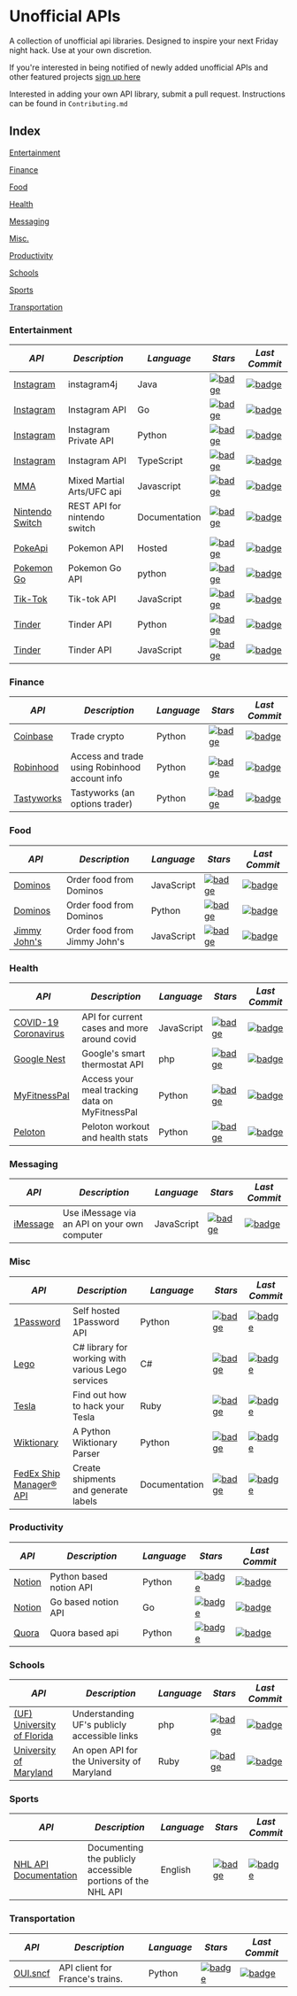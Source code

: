 # Unofficial APIs
A collection of unofficial api libraries. Designed to inspire your next Friday night hack. Use at your own discretion. 

If you're interested in being notified of newly added unofficial APIs and other featured projects [sign up here](https://forms.gle/e8nCivpTBNftNtgGA)

Interested in adding your own API library, submit a pull request. Instructions can be found in `Contributing.md`


## Index
[Entertainment](#entertainment)

[Finance](#finance)

[Food](#food)

[Health](#health)

[Messaging](#messaging)

[Misc.](#misc)

[Productivity](#productivity)

[Schools](#schools)

[Sports](#sports)

[Transportation](#transportation)

### Entertainment
*API* | *Description* | *Language* | *Stars* | *Last Commit*
--- | --- | --- | --- | ---
[Instagram](https://github.com/instagram4j/instagram4j) | instagram4j | Java | [![badge](https://img.shields.io/github/stars/instagram4j/instagram4j.svg?style=social&label=Star&maxAge=2592000)](https://github.com/instagram4j/instagram4j/stargazers) | [![badge](https://img.shields.io/github/last-commit/instagram4j/instagram4j.svg)](https://github.com/instagram4j/instagram4j)
[Instagram](https://github.com/ahmdrz/goinsta) | Instagram API | Go | [![badge](https://img.shields.io/github/stars/ahmdrz/goinsta.svg?style=social&label=Star&maxAge=2592000)](https://github.com/ahmdrz/goinsta/stargazers) | [![badge](https://img.shields.io/github/last-commit/ahmdrz/goinsta.svg)](https://github.com/ahmdrz/goinsta)
[Instagram](https://github.com/ping/instagram_private_api) | Instagram Private API | Python | [![badge](https://img.shields.io/github/stars/ping/instagram_private_api.svg?style=social&label=Star&maxAge=2592000)](https://github.com/ping/instagram_private_api/stargazers) | [![badge](https://img.shields.io/github/last-commit/ping/instagram_private_api.svg)](https://github.com/ping/instagram_private_api)
[Instagram](https://github.com/dilame/instagram-private-api) | Instagram API | TypeScript | [![badge](https://img.shields.io/github/stars/dilame/instagram-private-api.svg?style=social&label=Star&maxAge=2592000)](https://github.com/dilame/instagram-private-api/stargazers) | [![badge](https://img.shields.io/github/last-commit/dilame/instagram-private-api.svg)](https://github.com/dilame/instagram-private-api)
[MMA](https://github.com/valish/mma-api) | Mixed Martial Arts/UFC api | Javascript | [![badge](https://img.shields.io/github/stars/valish/mma-api.svg?style=social&label=Star&maxAge=2592000)](https://github.com/valish/mma-api/stargazers) | [![badge](https://img.shields.io/github/last-commit/valish/mma-api.svg)](https://github.com/valish/mma-api)
[Nintendo Switch](https://github.com/ZekeSnider/NintendoSwitchRESTAPI) | REST API for nintendo switch | Documentation | [![badge](https://img.shields.io/github/stars/ZekeSnider/NintendoSwitchRESTAPI.svg?style=social&label=Star&maxAge=2592000)](https://github.com/ZekeSnider/NintendoSwitchRESTAPI/stargazers) | [![badge](https://img.shields.io/github/last-commit/ZekeSnider/NintendoSwitchRESTAPI.svg)](https://github.com/ZekeSnider/NintendoSwitchRESTAPI) 
[PokeApi](https://github.com/PokeAPI/pokeapi) | Pokemon API | Hosted | [![badge](https://img.shields.io/github/stars/PokeAPI/pokeapi.svg?style=social&label=Star&maxAge=2592000)](https://github.com/PokeAPI/pokeapi/stargazers) | [![badge](https://img.shields.io/github/last-commit/PokeAPI/pokeapi.svg)](https://github.com/PokeAPI/pokeapi)
[Pokemon Go](https://github.com/pogodevorg/pgoapi) | Pokemon Go API | python | [![badge](https://img.shields.io/github/stars/pogodevorg/pgoapi.svg?style=social&label=Star&maxAge=2592000)](https://github.com/pogodevorg/pgoapi/stargazers) | [![badge](https://img.shields.io/github/last-commit/pogodevorg/pgoapi.svg)](https://github.com/pogodevorg/pgoapi)
[Tik-Tok](https://github.com/szdc/tiktok-api) | Tik-tok API | JavaScript | [![badge](https://img.shields.io/github/stars/szdc/tiktok-api.svg?style=social&label=Star&maxAge=2592000)](https://github.com/szdc/tiktok-api/stargazers) | [![badge](https://img.shields.io/github/last-commit/szdc/tiktok-api.svg)](https://github.com/szdc/tiktok-api)
[Tinder](https://github.com/fbessez/Tinder) | Tinder API | Python | [![badge](https://img.shields.io/github/stars/fbessez/Tinder.svg?style=social&label=Star&maxAge=2592000)](https://github.com/fbessez/Tinder/stargazers) | [![badge](https://img.shields.io/github/last-commit/fbessez/Tinder.svg)](https://github.com/fbessez/Tinder)
[Tinder](https://github.com/tinderjs/tinderjs) | Tinder API | JavaScript | [![badge](https://img.shields.io/github/stars/tinderjs/tinderjs.svg?style=social&label=Star&maxAge=2592000)](https://github.com/tinderjs/tinderjs/stargazers) | [![badge](https://img.shields.io/github/last-commit/tinderjs/tinderjs.svg)](https://github.com/tinderjs/tinderjs)

### Finance

*API* | *Description* | *Language* | *Stars* | *Last Commit*
--- | --- | --- | --- | ---
[Coinbase](https://github.com/danpaquin/coinbasepro-python) | Trade crypto | Python | [![badge](https://img.shields.io/github/stars/danpaquin/coinbasepro-python.svg?style=social&label=Star&maxAge=2592000)](https://github.com/danpaquin/coinbasepro-python/stargazers) | [![badge](https://img.shields.io/github/last-commit/danpaquin/coinbasepro-python.svg)](https://github.com/danpaquin/coinbasepro-python) 
[Robinhood](https://github.com/robinhood-unofficial/pyrh) | Access and trade using Robinhood account info | Python | [![badge](https://img.shields.io/github/stars/robinhood-unofficial/pyrh.svg?style=social&label=Star&maxAge=2592000)](https://github.com/robinhood-unofficial/pyrh/stargazers) | [![badge](https://img.shields.io/github/last-commit/robinhood-unofficial/pyrh.svg)](https://github.com/robinhood-unofficial/pyrh)
[Tastyworks](https://github.com/boyan-soubachov/tastyworks_api) | Tastyworks (an options trader) | Python | [![badge](https://img.shields.io/github/stars/boyan-soubachov/tastyworks_api.svg?style=social&label=Star&maxAge=2592000)](https://github.com/boyan-soubachov/tastyworks_api/stargazers) | [![badge](https://img.shields.io/github/last-commit/boyan-soubachov/tastyworks_api.svg)](https://github.com/boyan-soubachov/tastyworks_api)

### Food

*API* | *Description* | *Language* | *Stars* | *Last Commit*
--- | --- | --- | --- | ---
[Dominos](https://github.com/RIAEvangelist/node-dominos-pizza-api) | Order food from Dominos | JavaScript | [![badge](https://img.shields.io/github/stars/RIAEvangelist/node-dominos-pizza-api.svg?style=social&label=Star&maxAge=2592000)](https://github.com/RIAEvangelist/node-dominos-pizza-api/stargazers) | [![badge](https://img.shields.io/github/last-commit/RIAEvangelist/node-dominos-pizza-api.svg)](https://github.com/RIAEvangelist/node-dominos-pizza-api) 
[Dominos](https://github.com/tomasbasham/dominos) | Order food from Dominos | Python | [![badge](https://img.shields.io/github/stars/tomasbasham/dominos.svg?style=social&label=Star&maxAge=2592000)](https://github.com/tomasbasham/dominos/stargazers) | [![badge](https://img.shields.io/github/last-commit/tomasbasham/dominos.svg)](https://github.com/tomasbasham/dominos) 
[Jimmy John's](https://github.com/mmahler2/JimmyJohns) | Order food from Jimmy John's | JavaScript | [![badge](https://img.shields.io/github/stars/mmahler2/JimmyJohns.svg?style=social&label=Star&maxAge=2592000)](https://github.com/mmahler2/JimmyJohns/stargazers) | [![badge](https://img.shields.io/github/last-commit/mmahler2/JimmyJohns.svg)](https://github.com/mmahler2/JimmyJohns) 

### Health

*API* | *Description* | *Language* | *Stars* | *Last Commit*
--- | --- | --- | --- | ---
[COVID-19 Coronavirus](https://github.com/NovelCOVID/API) | API for current cases and more around covid | JavaScript | [![badge](https://img.shields.io/github/stars/NovelCOVID/API.svg?style=social&label=Star&maxAge=2592000)](https://github.com/NovelCOVID/API/stargazers) | [![badge](https://img.shields.io/github/last-commit/NovelCOVID/API.svg)](https://github.com/NovelCOVID/API)
[Google Nest](https://github.com/gboudreau/nest-api) | Google's smart thermostat API | php | [![badge](https://img.shields.io/github/stars/gboudreau/nest-api.svg?style=social&label=Star&maxAge=2592000)](https://github.com/gboudreau/nest-api/stargazers) | [![badge](https://img.shields.io/github/last-commit/gboudreau/nest-api.svg)](https://github.com/gboudreau/nest-api)
[MyFitnessPal](https://github.com/coddingtonbear/python-myfitnesspal) | Access your meal tracking data on MyFitnessPal | Python | [![badge](https://img.shields.io/github/stars/coddingtonbear/python-myfitnesspal.svg?style=social&label=Star&maxAge=2592001)](https://github.com/coddingtonbear/python-myfitnesspal/stargazers) | [![badge](https://img.shields.io/github/last-commit/coddingtonbear/python-myfitnesspal)](https://github.com/coddingtonbear/python-myfitnesspal)
[Peloton](https://github.com/geudrik/peloton-client-library) | Peloton workout and health stats | Python | [![badge](https://img.shields.io/github/stars/geudrik/peloton-client-library.svg?style=social&label=Star&maxAge=2592000)](https://github.com/geudrik/peloton-client-library/stargazers) | [![badge](https://img.shields.io/github/last-commit/geudrik/peloton-client-library.svg)](https://github.com/geudrik/peloton-client-library)



### Messaging 

*API* | *Description* | *Language* | *Stars* | *Last Commit*
--- | --- | --- | --- | ---
[iMessage](https://github.com/wtfaremyinitials/osa-imessage) | Use iMessage via an API on your own computer | JavaScript | [![badge](https://img.shields.io/github/stars/wtfaremyinitials/osa-imessage.svg?style=social&label=Star&maxAge=2592000)](https://github.com/wtfaremyinitials/osa-imessage/stargazers) | [![badge](https://img.shields.io/github/last-commit/wtfaremyinitials/osa-imessage.svg)](https://github.com/wtfaremyinitials/osa-imessage)

### Misc

*API* | *Description* | *Language* | *Stars* | *Last Commit*
--- | --- | --- | --- | ---
[1Password](https://github.com/lettdigital/onepassword-api) | Self hosted 1Password API | Python | [![badge](https://img.shields.io/github/stars/lettdigital/onepassword-api.svg?style=social&label=Star&maxAge=2592000)](https://github.com/lettdigital/onepassword-api/stargazers) | [![badge](https://img.shields.io/github/last-commit/lettdigital/onepassword-api.svg)](https://github.com/lettdigital/onepassword-api)
[Lego](https://github.com/rolledback/LegoSharp) | C# library for working with various Lego services | C# | [![badge](https://img.shields.io/github/stars/rolledback/LegoSharp.svg?style=social&label=Star&maxAge=2592000)](https://github.com/rolledback/LegoSharp/stargazers) | [![badge](https://img.shields.io/github/last-commit/rolledback/LegoSharp)](https://github.com/rolledback/LegoSharp)
[Tesla](https://github.com/timdorr/tesla-api) | Find out how to hack your Tesla | Ruby | [![badge](https://img.shields.io/github/stars/timdorr/tesla-api.svg?style=social&label=Star&maxAge=2592000)](https://github.com/timdorr/tesla-api/stargazers) | [![badge](https://img.shields.io/github/last-commit/timdorr/tesla-api.svg)](https://github.com/timdorr/tesla-api)
[Wiktionary](https://github.com/Suyash458/WiktionaryParser) | A Python Wiktionary Parser | Python | [![badge](https://img.shields.io/github/stars/Suyash458/WiktionaryParser.svg?style=social&label=Star&maxAge=2592000)](https://github.com/Suyash458/WiktionaryParser) | [![badge](https://img.shields.io/github/last-commit/Suyash458/WiktionaryParser.svg)](https://github.com/Suyash458/WiktionaryParser)
[FedEx Ship Manager® API](https://github.com/fulldecent/fedex-ship-manager-api) | Create shipments and generate labels | Documentation | [![badge](https://img.shields.io/github/stars/fulldecent/fedex-ship-manager-api.svg?style=social&label=Star&maxAge=2592000)](https://github.com/fulldecent/fedex-ship-manager-api/stargazers) | [![badge](https://img.shields.io/github/last-commit/fulldecent/fedex-ship-manager-api)](https://github.com/fulldecent/fedex-ship-manager-api)

### Productivity 

*API* | *Description* | *Language* | *Stars* | *Last Commit*
--- | --- | --- | --- | ---
[Notion](https://github.com/jamalex/notion-py) | Python based notion API | Python | [![badge](https://img.shields.io/github/stars/jamalex/notion-py.svg?style=social&label=Star&maxAge=2592000)](https://github.com/jamalex/notion-py/stargazers) | [![badge](https://img.shields.io/github/last-commit/jamalex/notion-py.svg)](https://github.com/jamalex/notion-py)
[Notion](https://github.com/kjk/notionapi) | Go based notion API | Go | [![badge](https://img.shields.io/github/stars/kjk/notionapi.svg?style=social&label=Star&maxAge=2592000)](https://github.com/kjk/notionapi/stargazers) | [![badge](https://img.shields.io/github/last-commit/kjk/notionapi.svg)](https://github.com/kjk/notionapi)
[Quora](https://github.com/csu/quora-api) | Quora based api | Python | [![badge](https://img.shields.io/github/stars/csu/quora-api.svg?style=social&label=Star&maxAge=2592000)](https://github.com/csu/quora-api/stargazers) | [![badge](https://img.shields.io/github/last-commit/csu/quora-api.svg)](https://github.com/csu/quora-api)

### Schools

*API* | *Description* | *Language* | *Stars* | *Last Commit*
--- | --- | --- | --- | ---
[(UF) University of Florida](https://github.com/Rolstenhouse/uf_api) | Understanding UF's publicly accessible links | php | [![badge](https://img.shields.io/github/stars/Rolstenhouse/uf_api.svg?style=social&label=Star&maxAge=2592000)](https://github.com/Rolstenhouse/uf_api/stargazers) | [![badge](https://img.shields.io/github/last-commit/Rolstenhouse/uf_api.svg)](https://github.com/Rolstenhouse/uf_api)
[University of Maryland](https://github.com/umdio/umdio) | An open API for the University of Maryland | Ruby | [![badge](https://img.shields.io/github/stars/umdio/umdio.svg?style=social&label=Star&maxAge=2592000)](https://github.com/umdio/umdio/stargazers) | [![badge](https://img.shields.io/github/last-commit/umdio/umdio)](https://github.com/umdio/umdio)

### Sports

*API* | *Description* | *Language* | *Stars* | *Last Commit*
--- | --- | --- | --- | ---
[NHL API Documentation](https://gitlab.com/dword4/nhlapi) | Documenting the publicly accessible portions of the NHL API | English | [![badge](https://img.shields.io/badge/dynamic/json?url=https://gitlab.com/api/v4/projects/6582969&label=Stars&query=star_count&color=important&style=social)](https://gitlab.com/dword4/nhlapi) | [![badge](https://img.shields.io/badge/dynamic/json?url=https://gitlab.com/api/v4/projects/6582969&label=Last%20Activity&query=last_activity_at&color=important)](https://gitlab.com/dword4/nhlapi)

### Transportation

*API* | *Description* | *Language* | *Stars* | *Last Commit*
--- | --- | --- | --- | ---
[OUI.sncf](https://github.com/maxmouchet/locomotive) | API client for France's trains.  | Python | [![badge](https://img.shields.io/github/stars/maxmouchet/locomotive.svg?style=social&label=Star&maxAge=2592000)](https://github.com/maxmouchet/locomotive/stargazers) | [![badge](https://img.shields.io/github/last-commit/maxmouchet/locomotive.svg)](https://github.com/maxmouchet/locomotive)

